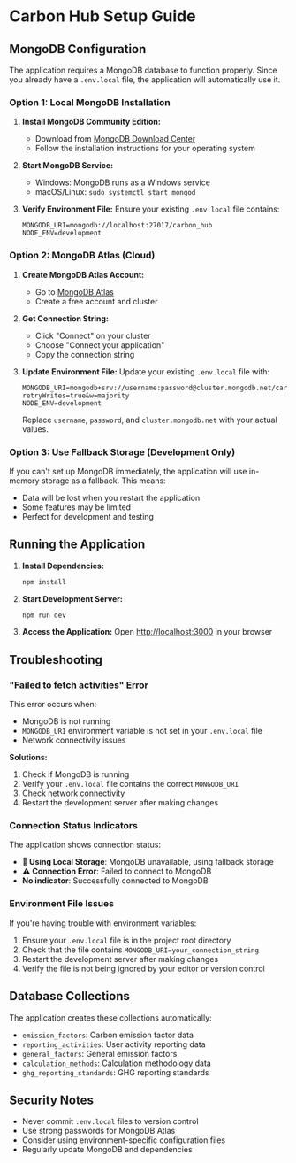 # Carbon Hub Setup Guide

## MongoDB Configuration

The application requires a MongoDB database to function properly. Since you already have a `.env.local` file, the application will automatically use it.

### Option 1: Local MongoDB Installation

1. **Install MongoDB Community Edition:**

   - Download from [MongoDB Download Center](https://www.mongodb.com/try/download/community)
   - Follow the installation instructions for your operating system

2. **Start MongoDB Service:**

   - Windows: MongoDB runs as a Windows service
   - macOS/Linux: `sudo systemctl start mongod`

3. **Verify Environment File:**
   Ensure your existing `.env.local` file contains:
   ```
   MONGODB_URI=mongodb://localhost:27017/carbon_hub
   NODE_ENV=development
   ```

### Option 2: MongoDB Atlas (Cloud)

1. **Create MongoDB Atlas Account:**

   - Go to [MongoDB Atlas](https://www.mongodb.com/atlas)
   - Create a free account and cluster

2. **Get Connection String:**

   - Click "Connect" on your cluster
   - Choose "Connect your application"
   - Copy the connection string

3. **Update Environment File:**
   Update your existing `.env.local` file with:
   ```
   MONGODB_URI=mongodb+srv://username:password@cluster.mongodb.net/carbon_hub?retryWrites=true&w=majority
   NODE_ENV=development
   ```
   Replace `username`, `password`, and `cluster.mongodb.net` with your actual values.

### Option 3: Use Fallback Storage (Development Only)

If you can't set up MongoDB immediately, the application will use in-memory storage as a fallback. This means:

- Data will be lost when you restart the application
- Some features may be limited
- Perfect for development and testing

## Running the Application

1. **Install Dependencies:**

   ```bash
   npm install
   ```

2. **Start Development Server:**

   ```bash
   npm run dev
   ```

3. **Access the Application:**
   Open [http://localhost:3000](http://localhost:3000) in your browser

## Troubleshooting

### "Failed to fetch activities" Error

This error occurs when:

- MongoDB is not running
- `MONGODB_URI` environment variable is not set in your `.env.local` file
- Network connectivity issues

**Solutions:**

1. Check if MongoDB is running
2. Verify your `.env.local` file contains the correct `MONGODB_URI`
3. Check network connectivity
4. Restart the development server after making changes

### Connection Status Indicators

The application shows connection status:

- **📱 Using Local Storage**: MongoDB unavailable, using fallback storage
- **⚠️ Connection Error**: Failed to connect to MongoDB
- **No indicator**: Successfully connected to MongoDB

### Environment File Issues

If you're having trouble with environment variables:

1. Ensure your `.env.local` file is in the project root directory
2. Check that the file contains `MONGODB_URI=your_connection_string`
3. Restart the development server after making changes
4. Verify the file is not being ignored by your editor or version control

## Database Collections

The application creates these collections automatically:

- `emission_factors`: Carbon emission factor data
- `reporting_activities`: User activity reporting data
- `general_factors`: General emission factors
- `calculation_methods`: Calculation methodology data
- `ghg_reporting_standards`: GHG reporting standards

## Security Notes

- Never commit `.env.local` files to version control
- Use strong passwords for MongoDB Atlas
- Consider using environment-specific configuration files
- Regularly update MongoDB and dependencies
